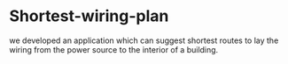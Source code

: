 # Shortest-wiring-plan
we developed an application which can suggest shortest routes to lay the wiring from the power source to the interior of a building.
